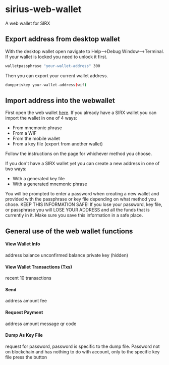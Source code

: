 # sirius-web-wallet
A web wallet for SIRX

## Export address from desktop wallet

With the desktop wallet open navigate to Help-->Debug Window-->Terminal. If your wallet is locked you need to unlock it first.

```bash
walletpassphrase "your-wallet-address" 300
```

Then you can export your current wallet address.

```bash
dumpprivkey your-wallet-address(wif)
```

## Import address into the webwallet

First open the web wallet [here](). If you already have a SIRX wallet you can import the wallet in one of 4 ways:

-  From mnemonic phrase
-  From a WIF
-  From the mobile wallet
-  From a key file (export from another wallet)

Follow the instructions on the page for whichever method you choose.

If you don't have a SIRX wallet yet you can create a new address in one of two ways:

-  With a generated key file
-  With a generated mnemonic phrase

You will be prompted to enter a password when creating a new wallet and provided with the passphrase or key file depending on what method you chose. KEEP THIS INFORMATION SAFE! If you lose your password, key file, or passphrase you will LOSE YOUR ADDRESS and all the funds that is currently in it. Make sure you save this information in a safe place.

## General use of the web wallet functions

#### View Wallet Info

address
balance
unconfirmed balance
private key (hidden)

#### View Wallet Transactions (Txs)

recent 10 transactions

#### Send

address
amount
fee

#### Request Payment

address
amount
message
qr code

#### Dump As Key File

request for password, password is specific to the dump file. Password not on blockchain and has nothing to do with account, only to the specific key file
press the button
